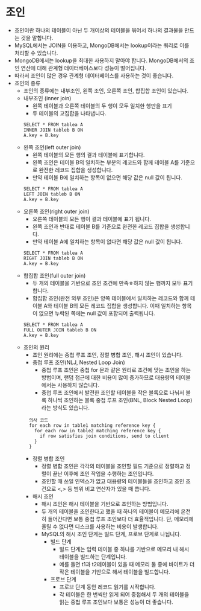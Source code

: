 조인
=
- 조인이란 하나의 테이블이 아닌 두 개이상의 테이블을 묶어서 하나의 결과물을 만드는 것을 말합니다.
- MySQL에서는 JOIN을 이용하고, MongoDB에서는 lookup이라는 쿼리로 이를 처리할 수 있습니다.
- MongoDB에서는 lookup을 최대한 사용하지 말아야 합니다. MongoDB에서의 조인 연산에 대해 관계형 데이터베이스보다 성능이 떨어집니다.
- 따라서 조인이 많은 경우 관계형 데이터베이스를 사용하는 것이 좋습니다.
- 조인의 종류
  - 조인의 종류에는 내부조인, 왼쪽 조인, 오른쪽 조인, 합집합 조인이 있습니다.
  - 내부조인 (inner join)
    - 왼쪽 테이블과 오른쪽 테이블의 두 행이 모두 일치한 행만을 표기
    - 두 테이블의 교집합을 나타냅니다.
    ```
    SELECT * FROM tablea A
    INNER JOIN tableb B ON
    A.key = B.key
    ```
  - 왼쪽 조인(left outer join) 
    - 왼쪽 테이블의 모든 행의 결과 테이블에 표기합니다.
    - 왼쪽 조인은 테이블 B의 일치하는 부분의 레코드와 함께 테이블 A를 기준으로 완전한 레코드 집합을 생성합니다.
    - 만약 테이블 B에 일치하는 항목이 없으면 해당 값은 null 값이 됩니다.
    ```
    SELECT * FROM tablea A
    LEFT JOIN tableb B ON
    A.key = B.key
    ```
  - 오른쪽 조인(right outer join)
    - 오른쪽 테이블의 모든 행이 결과 테이블에 표기 됩니다.
    - 왼쪽 조인과 반대로 테이블 B를 기준으로 완전한 레코드 집합을 생성합니다.
    - 만약 테이블 A에 일치하는 항목이 없다면 해당 값은 null 값이 됩니다.
    ```
    SELECT * FROM tablea A
    RIGHT JOIN tableb B ON
    A.key = B.key
    ```
  - 합집합 조인(full outer join)
    - 두 개의 테이블을 기반으로 조인 조건에 만족ㅎ하지 않는 행까지 모두 표기합니다.
    - 합집합 조인(완전 외부 조인)은 양쪽 테이블에서 일치하는 레코드와 함께 테이블 A와 테이블 B의 모든 레코드 집합을 생성합니다. 이때 일치하는 항목이 없으면 누락된 쪽에는 null 값이 포함되어 출력됩니다.
    ```
    SELECT * FROM tablea A
    FULL OUTER JOIN tableb B ON
    A.key = B.key
    ```
  - 조인의 원리
    - 조인 원리에는 중첩 루프 조인, 정렬 병합 조인, 해시 조인이 있습니다.
    - 중첩 루프 조인(NLJ, Nested Loop Join)
      - 중첩 루프 조인은 중첩 for 문과 같은 원리로 조건에 맞는 조인을 하는 방법이며, 랜덤 접근에 대한 비용이 많이 증가하므로 대용량의 테이블에서는 사용하지 않습니다.
      - 중첩 루프 조인에서 발전한 조인할 테이블을 작은 블록으로 나눠서 블록 하나씩 조인하는 블록 중첩 루프 조인(BNL, Block Nested Loop)라는 방식도 있습니다.
    ```
      의사 코드
      for each row in table1 matching reference key {
        for each row in table2 matching reference key {
          if row satisfies join conditions, send to client
        }
      }
    ```
    - 정렬 병합 조인
      - 정렬 병합 조인은 각각의 테이블을 조인할 필드 기준으로 정렬하고 정렬이 끝난 이후에 조인 작업을 수행하는 조인입니다.
      - 조인할 때 쓰일 인덱스가 없고 대용량의 테이블들을 조인하고 조인 조건으로 <,> 등 범위 비교 연산자가 있을 때 씁니다.
    - 해시 조인
      - 해시 조인은 해시 테이블을 기반으로 조인하는 방법입니다.
      - 두 개의 테이블을 조인한다고 했을 때 하나의 테이블이 메모리에 온전히 들어간다면 보통 중첩 루프 조인보다 더 효율적입니다. 단, 메모리에 올릴 수 없다면 디스크를 사용하는 비용이 발생합니다.
      - MySQL의 해시 조인 단계는 빌드 단계, 프로브 단계로 나뉩니다.
        - 빌드 단계
          - 빌드 단계는 입력 테이블 중 하나를 기반으로 메모리 내 해시 테이블을 빌드하는 단계입니다.
          - 예를 들면 t1과 t2테이블이 있을 때 메모리 둘 중에 바이트가 더 작은 테이블을 기반으로 해서 테이블을 빌드합니다.
        - 프로브 단계
          - 프로브 단계 동안 레코드 읽기를 시작합니다.
          - 각 테이블은 한 번씩만 읽게 되어 중첩해서 두 개의 테이블을 읽는 중첩 루프 조인보다 보통은 성능이 더 좋습니다.